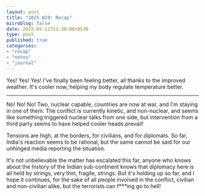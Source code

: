 ```yaml
---
layout: post
title: "2025 W19: Recap"
microblog: false
date: 2025-05-11T22:30:00+0530
type: post
published: true
categories:
- "recap"
- "notes"
- "journal"
---
```


Yes! Yes! Yes! I've finally been feeling better, all thanks to the improved weather. It's cooler now, helping my body regulate temperature better. 

---

No! No! No! Two, nuclear capable, countries are now at war, and I'm staying in one of them. The conflict is currently kinetic, and non-nuclear, and seems like something triggered nuclear talks from one side, but intervention from a third party seems to have helped cooler heads prevail! 

Tensions are high, at the borders, for civilians, and for diplomats. So far, India's reaction seems to be rational, but the same cannot be said for our unhinged media reporting the situation. 

It's not unbelievable the matter has escalated this far, anyone who knows about the history of the Indian sub-continent knows that diplomacy here is all held by strings, very thin, fragile, strings. But it's holding up so far, and I hope it continues, for the sake of all people involved in the conflict, civilian and non-civilian alike, but the terrorists can f***ing go to hell! 